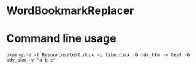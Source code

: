 # WordBookmarkReplacer

# Command line usage
```
bkmengine -t Resources/test.docx -o file.docx -b hdr_bkm -v test -b bdy_bkm -v "a b c"
```
